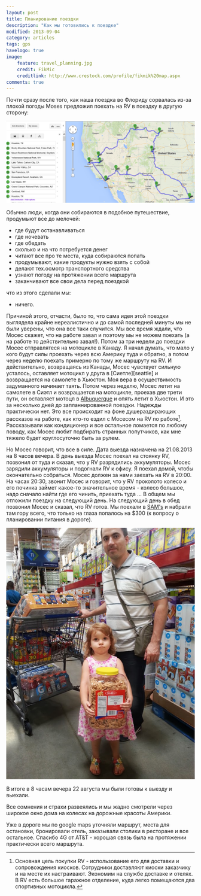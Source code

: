```yaml
---
layout: post
title: Планирование поездки
description: "Как мы готовились к поездке"
modified: 2013-09-04
category: articles
tags: gps
havelogo: true
image:
    feature: travel_planning.jpg
    credit: FikMic
    creditlink: http://www.crestock.com/profile/fikmik%20map.aspx
comments: true
---
```


Почти сразу после того, как наша поездка во Флориду сорвалась из-за плохой
погоды Moses предложил поехать на RV в поездку в другую сторону:

![Initial route](/images/initial_route.png)

Обычно люди, когда они собираются в подобное путешествие, продумыют все до мелочей:

* где будут останавливаться
* где ночевать
* где обедать
* сколько и на что потребуется денег
* читают все про те места, куда собираются попать
* продумывают, какие продукты нужно взять с собой
* делают тех.осмотр транспортного средства
* узнают погоду на протяжении всего маршрута
* заканчивают все свои дела перед поездкой

что из этого сделали мы:

* ничего.

Причиной этого, отчасти, было то, что сама идея этой поездки выглядела крайне нереалистично 
и до самой последней минуты мы не были уверены, что она все таки случится. Мы
все время ждали, что Мосес скажет, что на работе завал и поэтому мы не можем
поехать (а на работе то действительно завал!). Потом за три недели до поездки Мосес отправлятеся 
на мотоцикле в Канаду. Я начал думать, что мало у кого будут силы проехать
через всю Америку туда и обратно, а потом через неделю поехать примерно по тому
же маршруту на RV. И действительно, возвращаясь из Канады, Мосес чувствует
сильную усталось, оставляет мотоцикл у друга в [Сиетле][seattle] и возвращается на
самолете в Хьюстон. Моя вера в осуществимость задуманного начинает таять. Потом
через неделю, Мосес летит на самолете в Сиэтл и возвращается на мотоцикле,
    проехав две трети пути, он оставляет мотоцл в [Albuquerque][Albuquerque] и опять летит в
    Хьюстон. И это за несколько дней до запланнированной поездки. Надежды практически нет. 
 Это все происходит на фоне душераздирающих рассказов на работе, 
как кто-то ездил с Мосесом на RV по работе[^1]. Рассказывали как кондиционер и
все остальное ломается по любому поводу, как Мосес любит подбирать странных
попутчиков, как мне тяжело будет круглосуточно быть за рулем. 

Но Мосес говорит, что все в силе. Дата выезда назначена на 21.08.2013 на 8 часов вечера. В день выезда Мосес
поехал на стоянку RV, позвонил от туда и сказал, что у RV разрядились
аккумуляторы. Мосес зарядили аккумуляторы и подогнали RV к офису. Я поехал
домой, чтобы окончательно собраться. Мосес должен за нами заехать на RV в
20:00. На часах 20:30, звонит Мосес и говорит, что у RV проколото колесо и его
починка займет какое-то значительное время - колесо большое, надо сначало найти
где его чинить, приехать туда ... В общем мы отложили поездку на следующий
день. На следующий день в обед позвонил Мосес и сказал, что RV готов. 
Мы поехали в [SAM's][sams] и набрали там гору всего, что только на глаза попалось на $300 (к вопросу о планировании питания в дороге).

![Shoping before trip](/images/20130822_142617.jpg)

В итоге в 8 часам вечера 22 августа мы были готовы к выезду и выехали.

Все сомнения и страхи развеялись и мы жадно смотрели через широкое окно дома на колесах на дорожные красоты Америки.

Уже в дороге мы по google maps уточняли маршрут, места для остановки, бронировали отель, 
заказывали столики в ресторане и все остальное. Спасибо 4G от AT&T - хорошая связь была 
на протяжении практически всего маршрута.



[^1]: Основная цель покупки RV - использование его для доставки и сопровождения киосков. Сотрудники доставляют киоски заказчику и на месте их настраивают. Экономим на службе доставке и отелях.  В RV есть большое гаражное отделение, куда легко помещаются два спортивных мотоцикла.

[sams]: http://www.samsclub.com/sams/grocery/1444.cp?navTrack=gnav1_grocery&navAction=jump
[seatlle]: https://www.google.com/maps/preview#!data=!4m18!3m17!1m5!1sHouston%2C+TX!2s0x8640b8b4488d8501%3A0xca0d02def365053b!3m2!3d29.7601927!4d-95.3693896!1m1!1sSeattle%2C+WA!3m8!1m3!1d4458878!2d-100.9875155!3d32.5169321!3m2!1i1871!2i994!4f13.1&fid=0
[albuquerque]: https://www.google.com/maps/preview#!data=!1m4!1m3!1d9145607!2d-98.4002352!3d30.1427147!4m18!3m17!1m5!1sHouston%2C+TX!2s0x8640b8b4488d8501%3A0xca0d02def365053b!3m2!3d29.7601927!4d-95.3693896!1m1!1sAlbuquerque%2C+NM!3m8!1m3!1d16510892!2d-108.8486372!3d38.6838363!3m2!1i1871!2i994!4f13.1&fid=0

